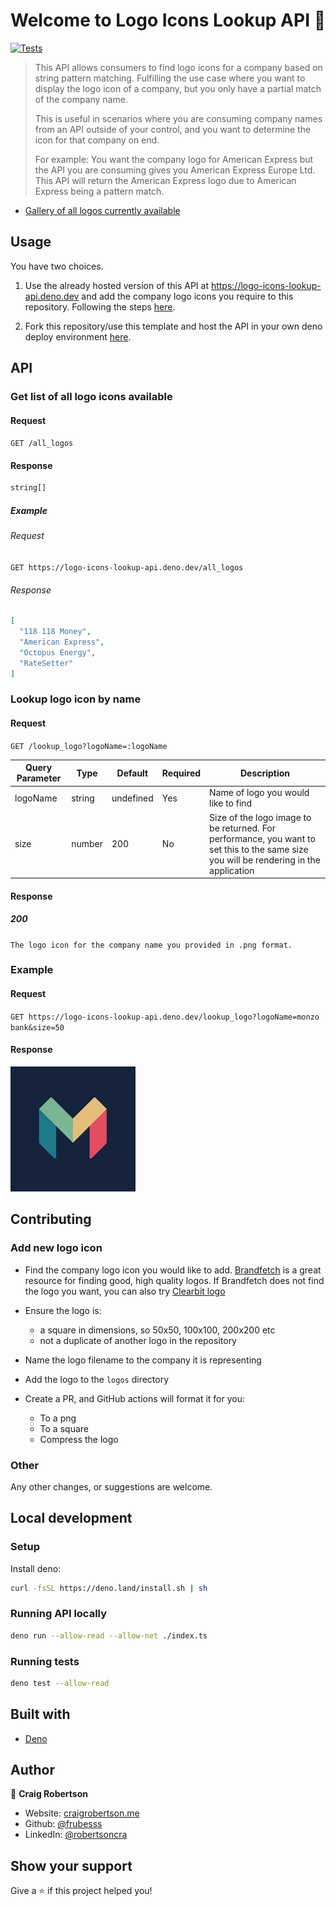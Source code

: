 # Welcome to Logo Icons Lookup API 👋

[![Tests](https://github.com/frubesss/logo-icons-lookup-api/actions/workflows/lint-tests.yml/badge.svg?branch=main)](https://github.com/frubesss/logo-icons-lookup-api/actions/workflows/lint-tests.yml)

> This API allows consumers to find logo icons for a company based on string
> pattern matching. Fulfilling the use case where you want to display the logo
> icon of a company, but you only have a partial match of the company name.
>
> This is useful in scenarios where you are consuming company names from an API
> outside of your control, and you want to determine the icon for that company
> on end.
>
> For example: You want the company logo for American Express but the API you
> are consuming gives you American Express Europe Ltd. This API will return the
> American Express logo due to American Express being a pattern match.

- [Gallery of all logos currently available](https://financial-logos-app.vercel.app)

## Usage

You have two choices.

1. Use the already hosted version of this API at
   https://logo-icons-lookup-api.deno.dev and add the company logo icons you
   require to this repository. Following the steps [here](#Contributing).

2. Fork this repository/use this template and host the API in your own deno
   deploy environment [here](https://deno.com/deploy/docs).

## API

### Get list of all logo icons available

#### Request

`GET /all_logos`

#### Response

```TypeScript
string[]
```

##### Example

###### Request

`GET https://logo-icons-lookup-api.deno.dev/all_logos`

###### Response

```json
[
  "118 118 Money",
  "American Express",
  "Octopus Energy",
  "RateSetter"
]
```

### Lookup logo icon by name

#### Request

`GET /lookup_logo?logoName=:logoName`

| Query Parameter | Type   | Default   | Required | Description                                                                                                                            |
| --------------- | ------ | --------- | -------- | -------------------------------------------------------------------------------------------------------------------------------------- |
| logoName        | string | undefined | Yes      | Name of logo you would like to find                                                                                                    |
| size            | number | 200       | No       | Size of the logo image to be returned. For performance, you want to set this to the same size you will be rendering in the application |

#### Response

##### 200

`The logo icon for the company name you provided in .png format.`

### Example

#### Request

`GET https://logo-icons-lookup-api.deno.dev/lookup_logo?logoName=monzo bank&size=50`

#### Response

![Monzo Logo Icon](./logos/monzo.png)

## Contributing

### Add new logo icon

- Find the company logo icon you would like to add.
  [Brandfetch](https://www.brandfetch.com) is a great resource for finding good,
  high quality logos. If Brandfetch does not find the logo you want, you can
  also try [Clearbit logo](https://clearbit.com/logo)

- Ensure the logo is:
  - a square in dimensions, so 50x50, 100x100, 200x200 etc
  - not a duplicate of another logo in the repository
- Name the logo filename to the company it is representing
- Add the logo to the `logos` directory
- Create a PR, and GitHub actions will format it for you:
  - To a png
  - To a square
  - Compress the logo

### Other

Any other changes, or suggestions are welcome.

## Local development

### Setup

Install deno:

```sh
curl -fsSL https://deno.land/install.sh | sh
```

### Running API locally

```sh
deno run --allow-read --allow-net ./index.ts
```

### Running tests

```sh
deno test --allow-read
```

## Built with

- [Deno](https://deno.land/)

## Author

👤 **Craig Robertson**

- Website: [craigrobertson.me](https://www.craigrobertson.me)
- Github: [@frubesss](https://github.com/frubesss)
- LinkedIn: [@robertsoncra](https://linkedin.com/in/robertsoncra)

## Show your support

Give a ⭐️ if this project helped you!
